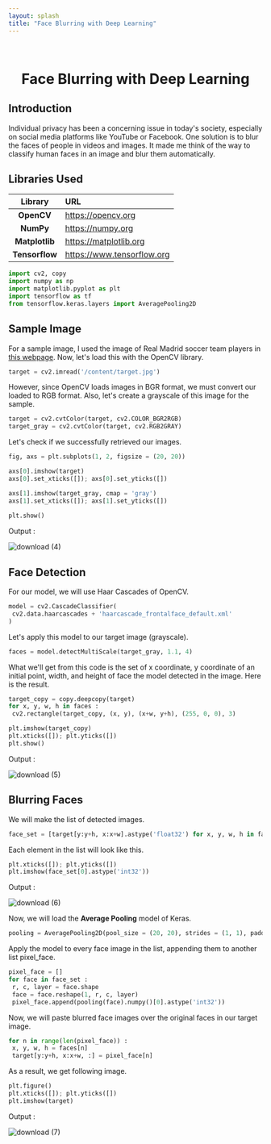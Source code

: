 ```yaml
---
layout: splash
title: "Face Blurring with Deep Learning"
---
```


<br>

<center><h1>Face Blurring with Deep Learning</h1></center>

## Introduction

Individual privacy has been a concerning issue in today's society, especially on social media platforms like YouTube or Facebook. One solution is to blur the faces of people in videos and images. It made me think of the way to classify human faces in an image and blur them automatically.

## Libraries Used

|    Library     | URL                        |
|:--------------:|:-------------------------- |
|   **OpenCV**   | https://opencv.org         |
|   **NumPy**    | https://numpy.org          |
| **Matplotlib** | https://matplotlib.org     |
| **Tensorflow** | https://www.tensorflow.org |

``` python
import cv2, copy
import numpy as np
import matplotlib.pyplot as plt
import tensorflow as tf
from tensorflow.keras.layers import AveragePooling2D
```

## Sample Image

For a sample image, I used the image of Real Madrid soccer team players in [this webpage](https://www.managingmadrid.com/2021/9/24/22690975/managing-madrid-podcast-how-real-is-this-real-madrid-plus-legacies-of-benzema-and-courtois). Now, let's load this with the OpenCV library.

```python
target = cv2.imread('/content/target.jpg')
```

However, since OpenCV loads images in BGR format, we must convert our loaded to RGB format. Also, let's create a grayscale of this image for the sample.

```python
target = cv2.cvtColor(target, cv2.COLOR_BGR2RGB)
target_gray = cv2.cvtColor(target, cv2.RGB2GRAY)
```

Let's check if we successfully retrieved our images.

```python
fig, axs = plt.subplots(1, 2, figsize = (20, 20))

axs[0].imshow(target)
axs[0].set_xticks([]); axs[0].set_yticks([])

axs[1].imshow(target_gray, cmap = 'gray')
axs[1].set_xticks([]); axs[1].set_yticks([])
 
plt.show()
```

Output :

![download (4)](https://user-images.githubusercontent.com/91777895/137302682-b4f39354-97ea-468f-99dc-1359c0f82c35.png)

## Face Detection

For our model, we will use Haar Cascades of OpenCV.

```python
model = cv2.CascadeClassifier(
 cv2.data.haarcascades + 'haarcascade_frontalface_default.xml'
)
```

Let's apply this model to our target image (grayscale).

```python
faces = model.detectMultiScale(target_gray, 1.1, 4)
```

What we'll get from this code is the set of x coordinate, y coordinate of an initial point, width, and height of face the model detected in the image. Here is the result.

```python
target_copy = copy.deepcopy(target)
for x, y, w, h in faces :
 cv2.rectangle(target_copy, (x, y), (x+w, y+h), (255, 0, 0), 3)

plt.imshow(target_copy)
plt.xticks([]); plt.yticks([])
plt.show()
```

Output :

![download (5)](https://user-images.githubusercontent.com/91777895/137302707-299ced36-67ba-42e3-8f2b-eac8919859cc.png)

## Blurring Faces

We will make the list of detected images.

```python
face_set = [target[y:y+h, x:x+w].astype('float32') for x, y, w, h in faces]
```

Each element in the list will look like this.

```python
plt.xticks([]); plt.yticks([])
plt.imshow(face_set[0].astype('int32'))
```

Output :

![download (6)](https://user-images.githubusercontent.com/91777895/137302728-49ed980e-4ccf-45d2-8504-2439aa321032.png)

Now, we will load the **Average Pooling** model of Keras.

```python
pooling = AveragePooling2D(pool_size = (20, 20), strides = (1, 1), padding = 'same')
```

Apply the model to every face image in the list, appending them to another list pixel_face.

```python
pixel_face = []
for face in face_set :
 r, c, layer = face.shape
 face = face.reshape(1, r, c, layer)
 pixel_face.append(pooling(face).numpy()[0].astype('int32'))
```

Now, we will paste blurred face images over the original faces in our target image.

```python
for n in range(len(pixel_face)) :
 x, y, w, h = faces[n]
 target[y:y+h, x:x+w, :] = pixel_face[n]
```

As a result, we get following image.

```python
plt.figure()
plt.xticks([]); plt.yticks([])
plt.imshow(target)
```

Output :

![download (7)](https://user-images.githubusercontent.com/91777895/137302611-f703b9fc-f249-4ca4-9bd8-b308b8693e7f.png)
